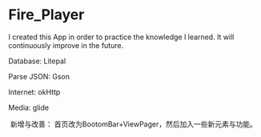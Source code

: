 # Fire_Player
I created this App in order to practice the knowledge I learned. It will continuously improve in the future.


Database: Litepal

Parse JSON: Gson

Internet: okHttp

Media: glide

 新增与改善： 首页改为BootomBar+ViewPager，然后加入一些新元素与功能。
